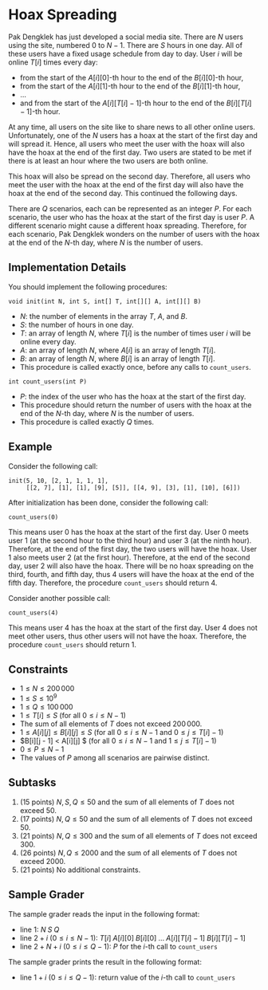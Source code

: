 # Hoax Spreading

Pak Dengklek has just developed a social media site.
There are $N$ users using the site, numbered $0$ to $N - 1$.
There are $S$ hours in one day.
All of these users have a fixed usage schedule from day to day.
User $i$ will be online $T[i]$ times every day:

* from the start of the $A[i][0]$-th hour to the end of the $B[i][0]$-th hour,
* from the start of the $A[i][1]$-th hour to the end of the $B[i][1]$-th hour,
* ...
* and from the start of the $A[i][T[i] - 1]$-th hour to the end of the $B[i][T[i] - 1]$-th hour.

At any time, all users on the site like to share news to all other online users.
Unfortunately, one of the $N$ users has a hoax at the start of the first day and will spread it.
Hence, all users who meet the user with the hoax will also have the hoax at the end of the first day.
Two users are stated to be met if there is at least an hour where the two users are both online.

This hoax will also be spread on the second day.
Therefore, all users who meet the user with the hoax at the end of the first day will also have the hoax at the end of the second day.
This continued the following days.

There are $Q$ scenarios, each can be represented as an integer $P$.
For each scenario, the user who has the hoax at the start of the first day is user $P$.
A different scenario might cause a different hoax spreading.
Therefore, for each scenario, Pak Dengklek wonders on the number of users with the hoax at the end of the $N$-th day, where $N$ is the number of users.

## Implementation Details

You should implement the following procedures:

```
void init(int N, int S, int[] T, int[][] A, int[][] B)
```

* $N$: the number of elements in the array $T$, $A$, and $B$.
* $S$: the number of hours in one day.
* $T$: an array of length $N$, where $T[i]$ is the number of times user $i$ will be online every day.
* $A$: an array of length $N$, where $A[i]$ is an array of length $T[i]$.
* $B$: an array of length $N$, where $B[i]$ is an array of length $T[i]$.
* This procedure is called exactly once, before any calls to `count_users`.

```
int count_users(int P)
```

* $P$: the index of the user who has the hoax at the start of the first day.
* This procedure should return the number of users with the hoax at the end of the $N$-th day, where $N$ is the number of users.
* This procedure is called exactly $Q$ times.

## Example

Consider the following call:

```
init(5, 10, [2, 1, 1, 1, 1],
     [[2, 7], [1], [1], [9], [5]], [[4, 9], [3], [1], [10], [6]])
```

After initialization has been done, consider the following call:

```
count_users(0)
```

This means user $0$ has the hoax at the start of the first day.
User $0$ meets user $1$ (at the second hour to the third hour) and user $3$ (at the ninth hour).
Therefore, at the end of the first day, the two users will have the hoax.
User $1$ also meets user $2$ (at the first hour).
Therefore, at the end of the second day, user $2$ will also have the hoax.
There will be no hoax spreading on the third, fourth, and fifth day, thus $4$ users will have the hoax at the end of the fifth day.
Therefore, the procedure `count_users` should return $4$.

Consider another possible call:

```
count_users(4)
```

This means user $4$ has the hoax at the start of the first day.
User $4$ does not meet other users, thus other users will not have the hoax.
Therefore, the procedure `count_users` should return $1$.

## Constraints

* $1 \le N \le 200\,000$
* $1 \le S \le 10^9$
* $1 \le Q \le 100\,000$
* $1 \le T[i] \le S$ (for all $0 \le i \le N - 1$)
* The sum of all elements of $T$ does not exceed $200\,000$.
* $1 \le A[i][j] \le B[i][j] \le S$ (for all $0 \le i \le N - 1$ and $0 \le j \le T[i] - 1$)
* $B[i][j - 1] < A[i][j] $ (for all $0 \le i \le N - 1$ and $1 \le j \le T[i] - 1$)
* $0 \le P \le N - 1$
* The values of $P$ among all scenarios are pairwise distinct.

## Subtasks

1. (15 points) $N, S, Q \le 50$ and the sum of all elements of $T$ does not exceed $50$.
1. (17 points) $N, Q \le 50$ and the sum of all elements of $T$ does not exceed $50$.
1. (21 points) $N, Q \le 300$ and the sum of all elements of $T$ does not exceed $300$.
1. (26 points) $N, Q \le 2000$ and the sum of all elements of $T$ does not exceed $2000$.
1. (21 points) No additional constraints.

## Sample Grader

The sample grader reads the input in the following format:

* line $1$: $N \; S \; Q$
* line $2 + i$ ($0 \le i \le N - 1$): $T[i] \; A[i][0] \; B[i][0] \; \ldots \; A[i][T[i] - 1] \; B[i][T[i] - 1]$
* line $2 + N + i$ ($0 \le i \le Q - 1$): $P$ for the $i$-th call to `count_users`

The sample grader prints the result in the following format:

* line $1 + i$ ($0 \le i \le Q - 1$): return value of the $i$-th call to `count_users`
